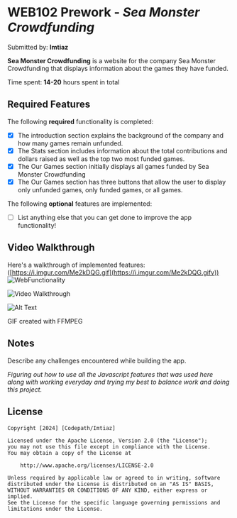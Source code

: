 # WEB102 Prework - *Sea Monster Crowdfunding*

Submitted by: **Imtiaz**

**Sea Monster Crowdfunding** is a website for the company Sea Monster Crowdfunding that displays information about the games they have funded. 

Time spent: **14-20** hours spent in total

## Required Features

The following **required** functionality is completed:

* [x] The introduction section explains the background of the company and how many games remain unfunded.
* [x] The Stats section includes information about the total contributions and dollars raised as well as the top two most funded games.
* [x] The Our Games section initially displays all games funded by Sea Monster Crowdfunding
* [x] The Our Games section has three buttons that allow the user to display only unfunded games, only funded games, or all games.

The following **optional** features are implemented:

* [ ] List anything else that you can get done to improve the app functionality!

## Video Walkthrough

Here's a walkthrough of implemented features: ([https://i.imgur.com/Me2kDQG.gif](https://i.imgur.com/Me2kDQG.gifv))
![WebFunctionality](https://github.com/Imtiaz5/web102_prework/assets/81115631/36a16442-7ad2-4b49-97e6-0b2f04214698)

<img src='WebFunctionality.gif' title='Video Walkthrough' width='' alt='Video Walkthrough' />

![Alt Text](https://i.imgur.com/Me2kDQG.gif)

<!-- Replace this with whatever GIF tool you used! -->
GIF created with FFMPEG
<!-- Recommended tools:
[Kap](https://getkap.co/) for macOS
[ScreenToGif](https://www.screentogif.com/) for Windows
[peek](https://github.com/phw/peek) for Linux. -->

## Notes

Describe any challenges encountered while building the app.

*Figuring out how to use all the Javascript features that was used here along with working everyday and trying my best to balance work and doing this project.*

## License

    Copyright [2024] [Codepath/Imtiaz]

    Licensed under the Apache License, Version 2.0 (the "License");
    you may not use this file except in compliance with the License.
    You may obtain a copy of the License at

        http://www.apache.org/licenses/LICENSE-2.0

    Unless required by applicable law or agreed to in writing, software
    distributed under the License is distributed on an "AS IS" BASIS,
    WITHOUT WARRANTIES OR CONDITIONS OF ANY KIND, either express or implied.
    See the License for the specific language governing permissions and
    limitations under the License.
